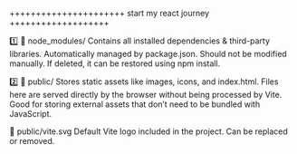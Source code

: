 ++++++++++++++++++++++ start my react journey +++++++++++++++++++


1️⃣ 📁 node_modules/
Contains all installed dependencies & third-party libraries.
Automatically managed by package.json.
Should not be modified manually.
If deleted, it can be restored using npm install.

2️⃣ 📁 public/
Stores static assets like images, icons, and index.html.
Files here are served directly by the browser without being processed by Vite.
Good for storing external assets that don’t need to be bundled with JavaScript.

📄 public/vite.svg
Default Vite logo included in the project.
Can be replaced or removed.

